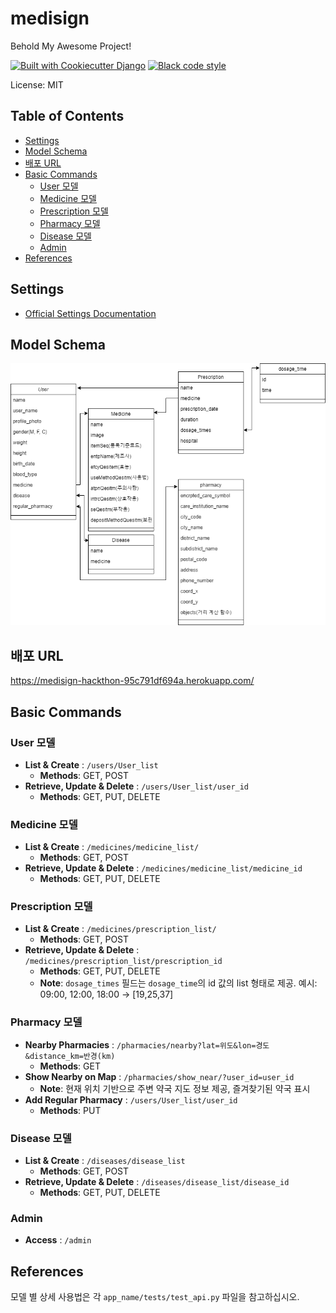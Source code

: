 # medisign

Behold My Awesome Project!

[![Built with Cookiecutter Django](https://img.shields.io/badge/built%20with-Cookiecutter%20Django-ff69b4.svg?logo=cookiecutter)](https://github.com/cookiecutter/cookiecutter-django/)
[![Black code style](https://img.shields.io/badge/code%20style-black-000000.svg)](https://github.com/ambv/black)

License: MIT



## Table of Contents

- [Settings](#settings)
- [Model Schema](#model-schema)
- [배포 URL](#배포-url)
- [Basic Commands](#basic-commands)
  - [User 모델](#user-모델)
  - [Medicine 모델](#medicine-모델)
  - [Prescription 모델](#prescription-모델)
  - [Pharmacy 모델](#pharmacy-모델)
  - [Disease 모델](#disease-모델)
  - [Admin](#admin)
- [References](#references)

## Settings

- [Official Settings Documentation](http://cookiecutter-django.readthedocs.io/en/latest/settings.html)

## Model Schema

![Model Schema](medisign%20%EB%AA%A8%EB%8D%B8%20%EC%8A%A4%ED%82%A4%EB%A7%88.drawio.png)

## 배포 URL

https://medisign-hackthon-95c791df694a.herokuapp.com/

## Basic Commands

### **User** 모델

- **List & Create** : `/users/User_list`
  - **Methods**: GET, POST
- **Retrieve, Update & Delete** : `/users/User_list/user_id`
  - **Methods**: GET, PUT, DELETE

### **Medicine** 모델

- **List & Create** : `/medicines/medicine_list/`
  - **Methods**: GET, POST
- **Retrieve, Update & Delete** : `/medicines/medicine_list/medicine_id`
  - **Methods**: GET, PUT, DELETE

### **Prescription** 모델

- **List & Create** : `/medicines/prescription_list/`
  - **Methods**: GET, POST
- **Retrieve, Update & Delete** : `/medicines/prescription_list/prescription_id`
  - **Methods**: GET, PUT, DELETE
  - **Note**: `dosage_times` 필드는 `dosage_time`의 id 값의 list 형태로 제공. 예시: 09:00, 12:00, 18:00 → [19,25,37]

### **Pharmacy** 모델

- **Nearby Pharmacies** : `/pharmacies/nearby?lat=위도&lon=경도&distance_km=반경(km)`
  - **Methods**: GET
- **Show Nearby on Map** : `/pharmacies/show_near/?user_id=user_id`
  - **Note**: 현재 위치 기반으로 주변 약국 지도 정보 제공, 즐겨찾기된 약국 표시
- **Add Regular Pharmacy** : `/users/User_list/user_id`
  - **Methods**: PUT

### **Disease** 모델

- **List & Create** : `/diseases/disease_list`
  - **Methods**: GET, POST
- **Retrieve, Update & Delete** : `/diseases/disease_list/disease_id`
  - **Methods**: GET, PUT, DELETE

### **Admin**

- **Access** : `/admin`

## References

모델 별 상세 사용법은 각 `app_name/tests/test_api.py` 파일을 참고하십시오.


